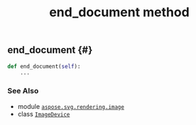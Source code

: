 ﻿---
title: end_document method
second_title: Aspose.SVG for Python via .NET API References
description: 
type: docs
weight: 100
url: /python-net/aspose.svg.rendering.image/imagedevice/end_document/
is_root: false
---

## end_document {#}





```python
def end_document(self):
    ...
```





### See Also
* module [`aspose.svg.rendering.image`](../../)
* class [`ImageDevice`](/svg/python-net/aspose.svg.rendering.image/imagedevice)
